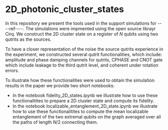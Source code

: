 # 2D_photonic_cluster_states

In this repository we present the tools used in the support simulations for ----ref----. 
The simulations were impmented using the open source librayr Cirq. We construct the 2D cluster state on a register of $N$ qubits using two qutrits as the sources. 

To have a closer representation of the noise the source qutrits experience in the experiment, we constructed several qutrit functionalities, which include: amplitude and phase damping channels for qutrits, CPHASE and CNOT gate which include leakage to the third qutrit level, and coherent under rotation errors.

To illustrate how these functionalities were used to obtain the simulation results in the paper we provide two short notebooks:

 - In the notebook fidelity_2D_states.ipynb we illustrate how to use these functionalitites to prepare a 2D cluster state and compute its fidelity.
 - In the notebook localizable_entanglement_2D_state.ipynb we illustrate how to use these functionalitites to compute the mean localizable entanglement of the two extremal qubits on the graph averaged over all the paths of length $N/2$ connecting them.

